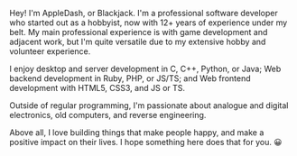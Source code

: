 Hey! I'm AppleDash, or Blackjack. I'm a professional software developer who started out as a hobbyist, now with 12+ years of experience under my belt. My main professional experience is with game development and adjacent work, but I'm quite versatile due to my extensive hobby and volunteer experience.

I enjoy desktop and server development in C, C++, Python, or Java; Web backend development in Ruby, PHP, or JS/TS; and Web frontend development with HTML5, CSS3, and JS or TS.

Outside of regular programming, I'm passionate about analogue and digital electronics, old computers, and reverse engineering.

Above all, I love building things that make people happy, and make a positive impact on their lives. I hope something here does that for you. 😀
